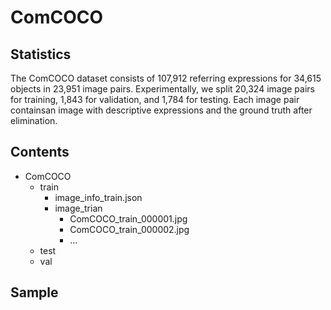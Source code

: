 # ComCOCO

## Statistics

The ComCOCO dataset consists of 107,912 referring expressions for 34,615 objects in 23,951 image pairs. Experimentally, we split 20,324 image pairs for training, 1,843 for validation, and 1,784 for testing. Each image pair containsan image with descriptive expressions and the ground truth after elimination. 
## Contents
* ComCOCO
  * train
    * image_info_train.json
    * image_trian
      * ComCOCO_train_000001.jpg
      * ComCOCO_train_000002.jpg
      * ...
  * test
  * val

## Sample
